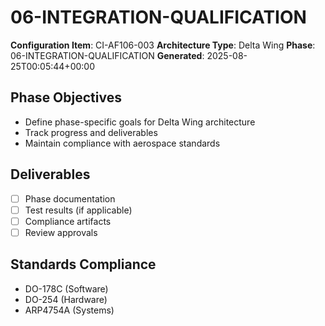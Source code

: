 # 06-INTEGRATION-QUALIFICATION

**Configuration Item**: CI-AF106-003
**Architecture Type**: Delta Wing
**Phase**: 06-INTEGRATION-QUALIFICATION
**Generated**: 2025-08-25T00:05:44+00:00

## Phase Objectives
- Define phase-specific goals for Delta Wing architecture
- Track progress and deliverables
- Maintain compliance with aerospace standards

## Deliverables
- [ ] Phase documentation
- [ ] Test results (if applicable)
- [ ] Compliance artifacts
- [ ] Review approvals

## Standards Compliance
- DO-178C (Software)
- DO-254 (Hardware)
- ARP4754A (Systems)
